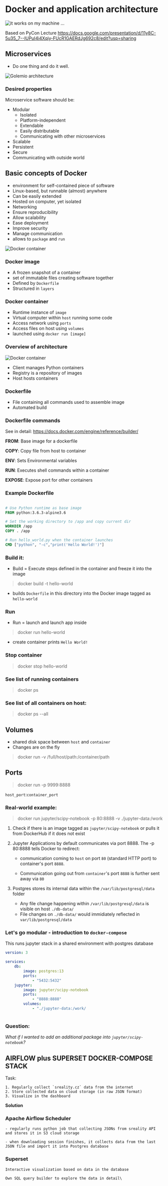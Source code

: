 # Docker and application architecture

![it works on my machine ...](img/it_works_on_my_machine.png)


Based on PyCon Lecture https://docs.google.com/presentation/d/11y8C-5u35_7--IUPuI4i4Xqiy-FUcR1GAERdJg692c8/edit?usp=sharing

## Microservices

* Do one thing and do it well.

![Golemio architecture](img/golemio.png)

### Desired properties

Microservice software should be:
* Modular
    * Isolated
    * Platform-independent
    * Extendable
    * Easily distributable
    * Communicating with other microservices
* Scalable
* Persistent
* Secure
* Communicating with outside world


## Basic concepts of Docker
* environment for self-contained piece of software
* Linux-based, but runnable (almost) anywhere 
* Can be easily extended
* Hosted on computer, yet isolated
* Networking
* Ensure reproducibility
* Allow scalability
* Ease deployment
* Improve security
* Manage communication
* allows to `package` and `run`

![Docker container](img/container.png)

### Docker image
* A frozen snapshot of a container
* set of immutable files creating software together
* Defined by `Dockerfile` 
* Structured in `layers`



### Docker container
* Runtime instance of `image`
* Virtual computer within `host` running some code
* Access network using `ports`
* Access files on host using `volumes`
* launched using `docker run [image]`






### Overview of architecture
![Docker container](img/docker_architecture.png)

* Client manages Python containers
* Registry is a repository of images
* Host hosts containers


### Dockerfile
* File containing all commands used to assemble image
* Automated build

### Dockerfile commands
See in detail: https://docs.docker.com/engine/reference/builder/

**FROM**: Base image for a dockerfile

**COPY**: Copy file from host to container

**ENV**: Sets Environmental variables

**RUN**: Executes shell commands within a container

**EXPOSE**: Expose port for other containers



### Example Dockerfile
```Dockerfile

# Use Python runtime as base image
FROM python:3.6.3-alpine3.6

# Set the working directory to /app and copy current dir
WORKDIR /app
COPY . /app

# Run hello_world.py when the container launches
CMD ["python", "-c","print('Hello World!')"]

```

### Build it:

* Build = Execute steps defined in the container and freeze it into the image

> docker build -t hello-world

* builds `Dockerfile` in this directory into the Docker image tagged as `hello-world`

### Run

* Run = launch and launch app inside

> docker run hello-world 

* create container 
prints `Hello World!`


### Stop container

> docker stop hello-world

### See list of running containers

> docker ps

### See list of all containers on host:

> docker ps --all

## Volumes

* shared disk space between `host` and `container`
* Changes are on the fly

> docker run -v /full/host/path:/container/path


## Ports

> docker run -p 9999:8888 

`host_port`:`container_port`

### Real-world example:

> docker run jupyter/scipy-notebook -p 80:8888 -v ./jupyter-data:/work


1. Check if there is an image tagged as `jupyter/scipy-notebook` or pulls it from DockerHub if it does not exist

2. Jupyter Applications  by default communicates via port 8888. 
The -p 80:8888 tells Docker to redirect:

    * communication coming to `host` on port `80` (standard HTTP port) to container's port `8888`.

    * Communication going out from `container`'s port `8888` is further sent away via `80`

3. Postgres stores its internal data within the `/var/lib/postgresql/data` folder
    * Any file change happening within `/var/lib/postgresql/data` is visible on host `./db-data/`
    * File changes on `./db-data/` would immidiately reflected in `var/lib/postgresql/data`



### Let's go modular - introduction to `docker-compose`

This runs jupyter stack in a shared environment with postgres database

```yml
version: 3

services:
    db:
        image: postgres:13
        ports:
            - "5432:5432"
    jupyter:
        image: jupyter/scipy-notebook
        ports:
            - "8888:8888"
        volumes:
            - "./jupyter-data:/work/
        
```



### Question:

*What if I wanted to add an additional package into `jupyter/scipy-notebook`?*


## AIRFLOW plus SUPERSET DOCKER-COMPOSE STACK
 
Task:

    1. Regularly collect `sreality.cz` data from the internet
    2. Store collected data on cloud storage (in raw JSON format)
    3. Visualize in the dashboard


**Solution**

### Apache Airflow Scheduler

    - regularly runs python job that collecting JSONs from sreality API and stores it in S3 cloud storage

    - when downloading session finishes, it collects data from the last JSON file and import it into Postgres database


### Superset 
    
    Interactive visualization based on data in the database

    Own SQL query builder to explore the data in detail\

